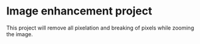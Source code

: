 # Image enhancement project
This project will remove all pixelation and breaking of pixels while zooming the image.
